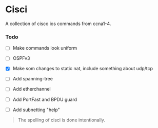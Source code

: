# Cisci

A collection of cisco ios commands from ccna1-4.

### Todo

- [ ] Make commands look uniform
- [ ] OSPFv3
- [x] Make som changes to static nat, include something about udp/tcp
- [ ] Add spanning-tree
- [ ] Add etherchannel
- [ ] Add PortFast and BPDU guard
- [ ] Add subnetting "help"


> The spelling of cisci is done intentionally.
